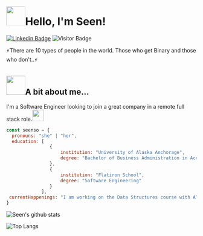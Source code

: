 <h1><img src="https://media.giphy.com/media/mGcNjsfWAjY5AEZNw6/giphy.gif" width="50">Hello, I'm Seen!</h1>

[![Linkedin Badge](https://img.shields.io/badge/-seenso-blue?style=flat-square&logo=Linkedin&logoColor=white&link=https://www.linkedin.com/in/seenso/)](https://www.linkedin.com/in/seenso/)
![Visitor Badge](https://visitor-badge.laobi.icu/badge?page_id=seenso.seenso)


<div>⚡There are 10 types of people in the world. Those who get Binary and those who don't..⚡</div>

<h2><img src="https://media.giphy.com/media/VgCDAzcKvsR6OM0uWg/giphy.gif" width="50">A bit about me...</h2>
<p>I'm a Software Engineer looking to join a great company in a remote full stack role.<img src="https://media.giphy.com/media/WUlplcMpOCEmTGBtBW/giphy.gif" width="30"> </p>

```javascript
const seenso = {
  pronouns: "she" | "her",
  education: [
                {
                    institution: "University of Alaska Anchorage",
                    degree: "Bachelor of Business Administration in Accounting and Management Information System"
                },
                {
                    institution: "Flatiron School",
                    degree: "Software Engineering"
                }
             ],
 currentHappenings: "I am working on the Data Structures course with AlgoExpert."
}
```

![Seen's github stats](https://github-readme-stats.vercel.app/api?username=seenso&show_icons=true&hide=[%22issues%22])

![Top Langs](https://github-readme-stats.vercel.app/api/top-langs/?username=seenso&hide=TeX&layout=compact)

<!--
**seenso/seenso** is a ✨ _special_ ✨ repository because its `README.md` (this file) appears on your GitHub profile.

Here are some ideas to get you started:

- 🔭 I’m currently working on ...
- 🌱 I’m currently learning ...
- 👯 I’m looking to collaborate on ...
- 🤔 I’m looking for help with ...
- 💬 Ask me about ...
- 📫 How to reach me: ...
- 😄 Pronouns: ...
- ⚡ Fun fact: ...
-->

